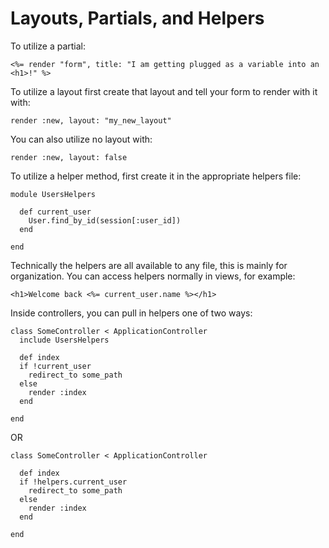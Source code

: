 # Layouts, Partials, and Helpers

To utilize a partial:

```
<%= render "form", title: "I am getting plugged as a variable into an <h1>!" %>
```

To utilize a layout first create that layout and tell your form to render with it with:

```
render :new, layout: "my_new_layout"
```

You can also utilize no layout with:

```
render :new, layout: false
```

To utilize a helper method, first create it in the appropriate helpers file:

```
module UsersHelpers

  def current_user
    User.find_by_id(session[:user_id])
  end

end
```

 Technically the helpers are all available to any file, this is mainly for organization. You can access helpers normally in views, for example:

```
<h1>Welcome back <%= current_user.name %></h1>
```

Inside controllers, you can pull in helpers one of two ways:

```
class SomeController < ApplicationController
  include UsersHelpers

  def index
  if !current_user
    redirect_to some_path
  else
    render :index
  end

end
```

OR

```
class SomeController < ApplicationController

  def index
  if !helpers.current_user
    redirect_to some_path
  else
    render :index
  end

end
```
